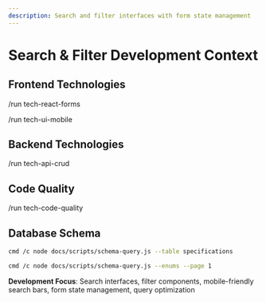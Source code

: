 ```yaml
---
description: Search and filter interfaces with form state management
---
```


# Search & Filter Development Context

## Frontend Technologies
/run tech-react-forms

/run tech-ui-mobile

## Backend Technologies
/run tech-api-crud

## Code Quality
/run tech-code-quality

## Database Schema
```bash
cmd /c node docs/scripts/schema-query.js --table specifications
```

```bash
cmd /c node docs/scripts/schema-query.js --enums --page 1
```

**Development Focus**: Search interfaces, filter components, mobile-friendly search bars, form state management, query optimization
